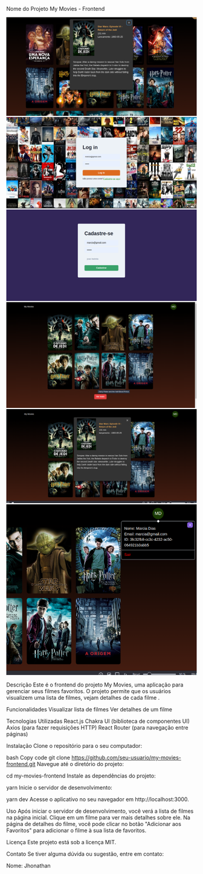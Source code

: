 Nome do Projeto
My Movies - Frontend

<img src="./public/prints/1.png" alt="">
<img src="./public/prints/2.png" alt="">
<img src="./public/prints/3.png" alt="">
<img src="./public/prints/4.png" alt="">
<img src="./public/prints/5.png" alt="">
<img src="./public/prints/6.png" alt="">

Descrição
Este é o frontend do projeto My Movies, uma aplicação para gerenciar seus filmes favoritos. O projeto permite que os usuários visualizem uma lista de filmes, vejam detalhes de cada filme .

Funcionalidades
Visualizar lista de filmes
Ver detalhes de um filme

Tecnologias Utilizadas
React.js
Chakra UI (biblioteca de componentes UI)
Axios (para fazer requisições HTTP)
React Router (para navegação entre páginas)

Instalação
Clone o repositório para o seu computador:

bash
Copy code
git clone https://github.com/seu-usuario/my-movies-frontend.git
Navegue até o diretório do projeto:


cd my-movies-frontend
Instale as dependências do projeto:


yarn
Inicie o servidor de desenvolvimento:


yarn dev
Acesse o aplicativo no seu navegador em http://localhost:3000.

Uso
Após iniciar o servidor de desenvolvimento, você verá a lista de filmes na página inicial. Clique em um filme para ver mais detalhes sobre ele. Na página de detalhes do filme, você pode clicar no botão "Adicionar aos Favoritos" para adicionar o filme à sua lista de favoritos.

Licença
Este projeto está sob a licença MIT.

Contato
Se tiver alguma dúvida ou sugestão, entre em contato:

Nome: Jhonathan
